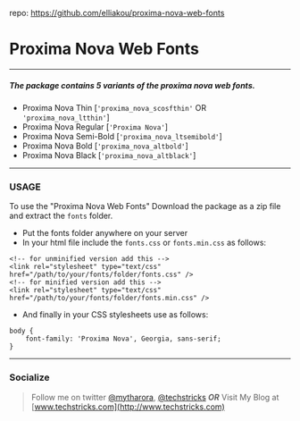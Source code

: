 repo: https://github.com/elliakou/proxima-nova-web-fonts

# Proxima Nova Web Fonts
-----------------------

##### The package contains **5** variants of the proxima nova web fonts.


 - Proxima Nova Thin [`'proxima_nova_scosfthin'` OR `'proxima_nova_ltthin'`]
 - Proxima Nova Regular [`'Proxima Nova'`]
 - Proxima Nova Semi-Bold [`'proxima_nova_ltsemibold'`]
 - Proxima Nova Bold [`'proxima_nova_altbold'`]
 - Proxima Nova Black  [`'proxima_nova_altblack'`]

-----------

### USAGE

To use the "Proxima Nova Web Fonts" Download the package as a zip file and extract the `fonts` folder.

 - Put the fonts folder anywhere on your server
 - In your html file include the `fonts.css` or `fonts.min.css` as follows:
```
<!-- for unminified version add this -->
<link rel="stylesheet" type="text/css" href="/path/to/your/fonts/folder/fonts.css" />
<!-- for minified version add this -->
<link rel="stylesheet" type="text/css" href="/path/to/your/fonts/folder/fonts.min.css" />
```

 - And finally in your CSS stylesheets use as follows:
```
body {
    font-family: 'Proxima Nova', Georgia, sans-serif;
}
```
--------------

### Socialize
>Follow me on twitter [@mytharora](), [@techstricks]() ***OR***
>Visit My Blog at [www.techstricks.com](http://www.techstricks.com)
